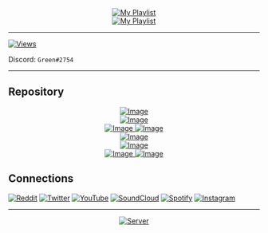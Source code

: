 <div align="center">
  <a href="https://open.spotify.com/playlist/2OXnOc6aF0pAINuPXed2c9">
    <img src="https://img.shields.io/badge/Collection Of Music %22VGJR%22-gray?style=for-the-badge&logo=spotify" alt="My Playlist"/>
  </a>
</div>
<div align="center">
<a href="https://open.spotify.com/playlist/1BcT9tREKdmRlqBRUPA1PL">
    <img src="https://img.shields.io/badge/Collection Of Music %22VGJR%22 (Chill)-gray?style=for-the-badge&logo=spotify&logoColor=yellow" alt="My Playlist"/>
  </a>
</div>

___

[![Views](https://komarev.com/ghpvc/?username=GreenVGJR&color=yellow)](https://github.com/GreenVGJR)

Discord: `Green#2754`

___

## Repository

<div align="center">
  <a href="https://github.com/GreenVGJR/amc-aoijs">
    <img src="https://github-readme-stats.vercel.app/api/pin/?username=greenvgjr&repo=amc-aoijs&theme=dark" alt="Image"/>
  </a>
</div>
<div align="center">
  <a href="https://github.com/GreenVGJR/amc-aoijs">
    <img src="https://img.shields.io/github/languages/code-size/GreenVGJR/amc-aoijs?color=purple&label=Code Size" alt="Image"/>
  </a>
</div>
<div align="center">
  <a href="https://github.com/GreenVGJR/amc-aoijs">
    <img src="https://img.shields.io/github/repo-size/GreenVGJR/amc-aoijs?color=blue&label=Repo Size" alt="Image"/>
  </a>
 <a href="https://github.com/GreenVGJR/amc-aoijs">
    <img src="https://img.shields.io/tokei/lines/github/GreenVGJR/amc-aoijs?color=orange&label=Total Lines" alt="Image"/>
  </a>
</div>
<div align="center">
  <a href="https://github.com/GreenVGJR/amc-aoijs/archive/refs/heads/handler-v5.2.zip">
    <img src="https://img.shields.io/badge/Download (Default)-gray?style=for-the-badge&logo=github&color=black" alt="Image"/>
  </a>
</div>

<div align="center">
  <a href="https://github.com/GreenVGJR/lti-listapi">
    <img src="https://github-readme-stats.vercel.app/api/pin/?username=greenvgjr&repo=lti-listapi&theme=dark" alt="Image"/>
  </a>
</div>
<div align="center">
  <a href="https://github.com/GreenVGJR/lti-listapi">
    <img src="https://img.shields.io/github/repo-size/GreenVGJR/lti-listapi?color=blue&label=Repo Size" alt="Image"/>
  </a>
 <a href="https://github.com/GreenVGJR/lti-listapi">
    <img src="https://img.shields.io/tokei/lines/github/GreenVGJR/lti-listapi?color=orange&label=Total Lines" alt="Image"/>
  </a>
</div>

## Connections

[![Reddit](https://img.shields.io/badge/Reddit-orange?style=for-the-badge&logo=reddit&color=gray)](https://www.reddit.com/u/GreenVGJR)
[![Twitter](https://img.shields.io/badge/Twitter-aqua?style=for-the-badge&logo=twitter&color=blue)](https://twitter.com/Green_VGJR)
[![YouTube](https://img.shields.io/badge/Youtube-red?style=for-the-badge&logo=youtube&color=red)](https://youtube.com/channel/UCdlsEyCqufjpgB4JRb8n9qA)
[![SoundCloud](https://img.shields.io/badge/Soundcloud-orange?style=for-the-badge&logo=soundcloud&color=ffa54a)](https://soundcloud.com/greenvgjr)
[![Spotify](https://img.shields.io/badge/Spotify-green?style=for-the-badge&logo=spotify&color=9bff9b)](https://open.spotify.com/user/uz2gmmfdw7gxcofnb3843pju5)
[![Instagram](https://img.shields.io/badge/Instagram-black?style=for-the-badge&logo=instagram&color=black)](https://www.instagram.com/green._vgjr)

___

<div align="center">
  <a href="https://dsc.gg/codes">
    <img src="https://discordapp.com/api/guilds/678295162555858951/widget.png?style=banner2" alt="Server"/>
  </a>
</div>
